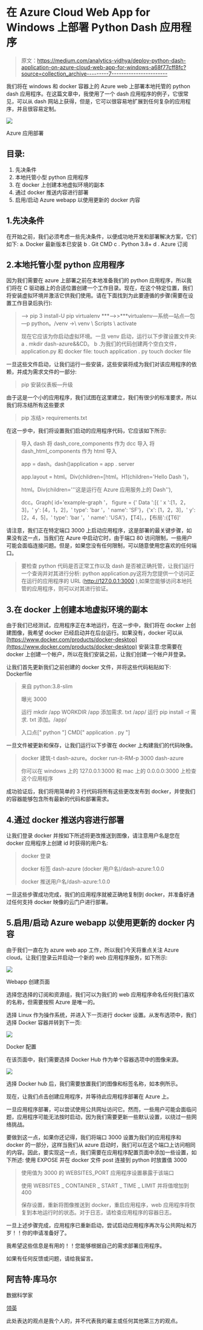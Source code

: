 # 在 Azure Cloud Web App for Windows 上部署 Python Dash 应用程序

> 原文：<https://medium.com/analytics-vidhya/deploy-python-dash-application-on-azure-cloud-web-app-for-windows-a68f77cff8fc?source=collection_archive---------7----------------------->

我们将在 windows 和 docker 容器上的 Azure web 上部署本地托管的 python dash 应用程序。在这篇文章中，我使用了一个 dash 应用程序的例子，它很常见，可以从 dash 网站上获得，但是，它可以很容易地扩展到任何复杂的应用程序，并且很容易定制。

![](img/d5cb89d6486806aab8c199737400c9e2.png)

Azure 应用部署

## 目录:

1.  先决条件
2.  本地托管小型 python 应用程序
3.  在 docker 上创建本地虚拟环境的副本
4.  通过 docker 推送内容进行部署
5.  启用/启动 Azure webapp 以使用更新的 docker 内容

## 1.先决条件

在开始之前，我们必须考虑一些先决条件，以便成功地开发和部署解决方案，它们如下:
a. Docker 最新版本已安装
b . Git CMD
c . Python 3.8+
d . Azure 订阅

## 2.本地托管小型 python 应用程序

因为我们需要在 azure 上部署之前在本地准备我们的 python 应用程序，所以我们将在 C 驱动器上的合适位置创建一个工作目录。现在，在这个特定位置，我们将安装虚拟环境并激活它供我们使用。请在下面找到为此要遵循的步骤(需要在设置工作目录后执行):

> --> pip 3 install-U pip virtualenv ***-->>***virtualenv—系统—站点—包—p python。/venv
> ->\ venv \ Scripts \ activate
> 
> 现在它应该为你启动虚拟环境。一旦 venv 启动，运行以下步骤设置文件夹:
> a . mkdir dash-azure&&CD。
> b .为我们的代码创建两个空白文件，application.py 和 docker file:
> touch application . py
> touch docker file

一旦这些文件启动，让我们运行一些安装，这些安装将成为我们对该应用程序的依赖，并成为需求文件的一部分:

> pip 安装仪表板—升级

由于这是一个小的应用程序，我们试图在这里建立，我们有很少的标准要求，所以我们将冻结所有这些要求

> pip 冻结> requirements.txt

在这一步中，我们将设置我们启动的应用程序代码，它应该如下所示:

> 导入 dash
> 将 dash_core_components 作为 dcc 导入
> 将 dash_html_components 作为 html 导入
> 
> app = dash。dash()application = app . server
> 
> app.layout = html。Div(children=[html。H1(children='Hello Dash ')，
> 
> html。Div(children='''这是运行在 Azure 应用服务上的 Dash''),
> 
> dcc。Graph(
> id='example-graph '，
> figure = {' Data ':[{ ' x ':[1，2，3]，' y': [4，1，2]，' type': 'bar '，' name': 'SF'}，{'x': [1，2，3]，' y': [2，4，5]，' type': 'bar '，' name': 'USA'}，【T4]，，【布局':{【T6]'

请注意，我们正在特定端口 3000 上启动应用程序，这是部署的最关键步骤，如果没有这一点，当我们在 Azure 中启动它时，由于端口 80 访问限制，一些用户可能会面临连接问题。但是，如果您没有任何限制，可以随意使用您喜欢的任何端口。

> 要检查 python 代码是否正常工作以及 dash 是否被正确托管，让我们运行一个查询并对其进行分析:
> python application.py这将为您提供一个访问正在运行的应用程序的 URL (http://127.0.0.1:3000 ),如果您能够访问本地托管的应用程序，则可以对其进行验证。

## 3.在 docker 上创建本地虚拟环境的副本

由于我们已经测试，应用程序正在本地运行，在这一步中，我们将在 docker 上创建图像，我希望 docker 已经启动并在后台运行。如果没有，docker 可以从[https://www.docker.com/products/docker-desktop](https://www.docker.com/products/docker-desktop)
安装注意:您需要在 docker 上创建一个帐户，所以在我们安装之前，让我们创建一个帐户并登录。

让我们首先更新我们之前创建的 docker 文件，并将这些代码粘贴如下:
Dockerfile

> 来自 python:3.8-slim
> 
> 曝光 3000
> 
> 运行 mkdir /app
> WORKDIR /app
> 添加需求. txt /app/
> 运行 pip install -r 需求. txt
> 添加。/app/
> 
> 入口点[" python "]
> CMD[" application . py "]

一旦文件被更新和保存，让我们运行以下步骤在 docker 上构建我们的代码映像。

> docker 建筑-t dash-azure。docker run-it-RM-p 3000 dash-azure
> 
> 你可以在 windows 上的 127.0.0.1:3000 和 mac 上的 0.0.0.0:3000 上检查这个应用程序

成功验证后，我们将用简单的 3 行代码将所有这些更改发布到 docker，并使我们的容器能够包含所有最新的代码和部署需求。

## 4.通过 docker 推送内容进行部署

让我们登录 docker 并按如下所述将更改推送到图像，请注意用户名是您在 docker 应用程序上创建 id 时获得的用户名:

> docker 登录
> 
> docker 标签 dash-azure (docker 用户名)/dash-azure:1.0.0
> 
> docker 推送用户名/dash-azure:1.0.0

一旦这些步骤成功完成，我们的应用程序就被正确地复制到 docker，并准备好通过任何支持 docker 映像的云门户进行部署。

## 5.启用/启动 Azure webapp 以使用更新的 docker 内容

由于我们一直在为 azure web app 工作，所以我们今天将重点关注 Azure cloud。让我们登录云并启动一个新的 web 应用程序服务，如下所示:

![](img/4431b4e7682dc27e827fef102c3bb624.png)

Webapp 创建页面

选择您选择的订阅和资源组，我们可以为我们的 web 应用程序命名任何我们喜欢的名称，但需要按照 Azure 是唯一的。

选择 Linux 作为操作系统，并进入下一页进行 docker 设置。从发布选项中，我们选择 Docker 容器并转到下一页:

![](img/56adeeb8a9f5d04337657373ce672b8b.png)

Docker 配置

在该页面中，我们需要选择 Docker Hub 作为单个容器选项中的图像来源。

![](img/8dfa7ff98b69e5480a1ba932063c98d1.png)

选择 Docker hub 后，我们需要放置我们的图像和标签名称，如本例所示。

现在，让我们点击创建应用程序，并等待此应用程序部署在 Azure 上。

一旦应用程序部署，可以尝试使用公共网址访问它。然而，一些用户可能会面临问题，应用程序可能无法按时启动，因为我们需要更新一些默认设置，以绕过一些网络挑战。

要做到这一点，如果你还记得，我们将端口 3000 设置为我们的应用程序和 docker 的一部分，这样当我们从 azure 启动时，我们可以在这个端口上访问相同的内容。因此，要实现这一点，我们需要在应用程序配置页面中添加一些设置，如下所述:
使用 EXPOSE 并在 docker 文件 post 连接到 python 时放置值 3000

> 使用值为 3000 的 WEBSITES_PORT 应用程序设置暴露于该端口
> 
> 使用 WEBSITES _ CONTAINER _ START _ TIME _ LIMIT 并将值增加到 400
> 
> 保存设置，重新将图像推送到 docker，重启应用程序，web 应用程序将恢复到本地运行时的状态。对于日志，请检查应用程序的容器日志。

一旦上述步骤完成，应用程序已重新启动，尝试启动应用程序再次与公共网址和万岁！！你的申请准备好了。

我希望这些信息是有用的！！您能够根据自己的需求部署应用程序。

如果有任何反馈或问题，请给我留言。

## 阿吉特·库马尔
数据科学家

[领英](https://www.linkedin.com/in/ajeet-kumar-53a97880)

此处表达的观点是我个人的，并不代表我的雇主或任何其他第三方的观点。